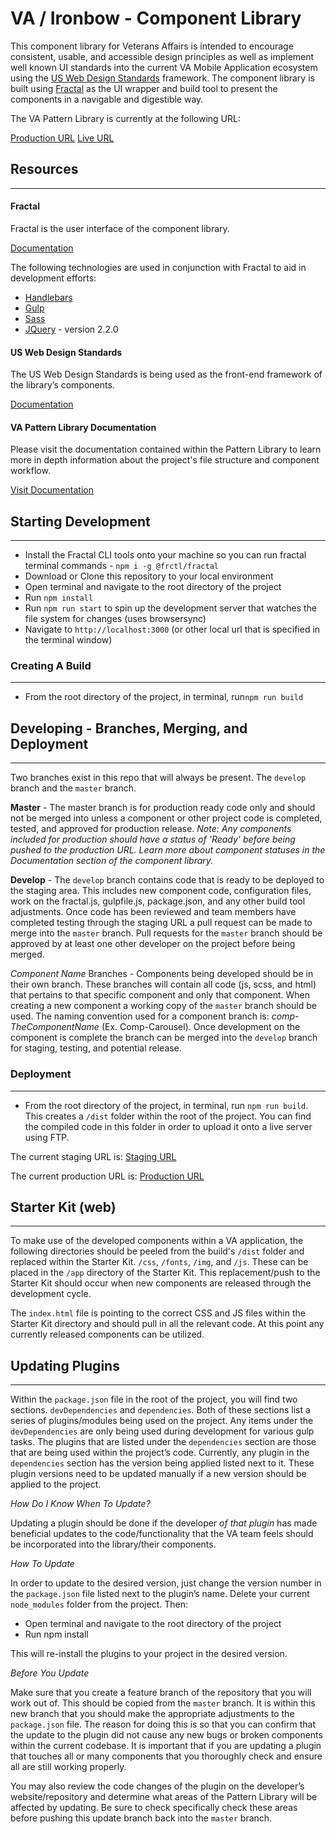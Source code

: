 # VA / Ironbow - Component Library

This component library for Veterans Affairs is intended to encourage consistent, usable, and accessible design principles as well as implement well known UI standards into the current VA Mobile Application ecosystem using the [US Web Design Standards](https://standards.usa.gov/components/) framework. The component library is built using [Fractal](http://fractal.build/) as the UI wrapper and build tool to present the components in a navigable and digestible way.

The VA Pattern Library is currently at the following URL:

[Production URL](https://annetters.github.io/va/dist/index.html)
[Live URL](https://design.va.gov/components/)


## Resources
------

#### Fractal

Fractal is the user interface of the component library.

[Documentation](http://fractal.build/guide)

The following technologies are used in conjunction with Fractal to aid in development efforts:

* [Handlebars](http://handlebarsjs.com)
* [Gulp](http://gulpjs.com)
* [Sass](http://sass-lang.com)
* [JQuery](https://jquery.com/) - version 2.2.0

#### US Web Design Standards

The US Web Design Standards is being used as the front-end framework of the library’s components.

[Documentation](https://standards.usa.gov/components/)

#### VA Pattern Library Documentation

Please visit the documentation contained within the Pattern Library to learn more in depth information about the project's file structure and component workflow.

[Visit Documentation](#)

## Starting Development
------

* Install the Fractal CLI tools onto your machine so you can run fractal terminal commands - ```npm i -g @frctl/fractal```
* Download or Clone this repository to your local environment
* Open terminal and navigate to the root directory of the project
* Run ```npm install```
* Run ```npm run start``` to spin up the development server that watches the file system for changes (uses browsersync)
* Navigate to ```http://localhost:3000``` (or other local url that is specified in the terminal window)

### Creating A Build
------
* From the root directory of the project, in terminal, run```npm run build```

## Developing - Branches, Merging, and Deployment
------
Two branches exist in this repo that will always be present. The ```develop``` branch and the ```master``` branch. 

**Master** - The master branch is for production ready code only and should not be merged into unless a component or other project code is completed, tested, and approved for production release. *Note: Any components included for production should have a status of 'Ready' before being pushed to the production URL. Learn more about component statuses in the Documentation section of the component library.*

**Develop** - The `develop` branch contains code that is ready to be deployed to the staging area. This includes new component code, configuration files, work on the fractal.js, gulpfile.js, package.json, and any other build tool adjustments. Once code has been reviewed and team members have completed testing through the staging URL a pull request can be made to merge into the `master` branch. Pull requests for the `master` branch should be approved by at least one other developer on the project before being merged.

*Component Name* Branches - Components being developed should be in their own branch. These branches will contain all code (js, scss, and html) that pertains to that specific component and only that component. When creating a new component a working copy of the `master` branch should be used. The naming convention used for a component branch is: *comp-TheComponentName* (Ex. Comp-Carousel). Once development on the component is complete the branch can be merged into the `develop` branch for staging, testing, and potential release.

### Deployment
------

* From the root directory of the project, in terminal, run `npm run build`. This creates a `/dist` folder within the root of the project. You can find the compiled code in this folder in order to upload it onto a live server using FTP.

The current staging URL is: [Staging URL]()

The current production URL is: [Production URL]()

## Starter Kit (web)
------
To make use of the developed components within a VA application, the following directories should be peeled from the build's ```/dist``` folder and replaced within the Starter Kit. ```/css```, ```/fonts```, ```/img```, and ```/js```. These can be placed in the ```/app``` directory of the Starter Kit. This replacement/push to the Starter Kit should occur when new components are released through the development cycle.

The ```index.html``` file is pointing to the correct CSS and JS files within the Starter Kit directory and should pull in all the relevant code. At this point any currently released components can be utilized.

## Updating Plugins  
------
Within the ```package.json``` file in the root of the project, you will find two sections. ```devDependencies``` and ```dependencies```. Both of these sections list a series of plugins/modules being used on the project. Any items under the ```devDependencies``` are only being used during development for various gulp tasks. The plugins that are listed under the ```dependencies``` section are those that are being used within the project’s code.
Currently, any plugin in the ```dependencies``` section has the version being applied listed next to it. These plugin versions need to be updated manually if a new version should be applied to the project.

*How Do I Know When To Update?*

Updating a plugin should be done if the developer _of that plugin_ has made beneficial updates to the code/functionality that the VA team feels should be incorporated into the library/their components.

*How To Update*

In order to update to the desired version, just change the version number in the ```package.json``` file listed next to the plugin’s name.  Delete your current ```node_modules``` folder from the project. Then: 

* Open terminal and navigate to the root directory of the project
* Run npm install

This will re-install the plugins to your project in the desired version.

*Before You Update*

Make sure that you create a feature branch of the repository that you will work out of. This should be copied from the ```master``` branch. It is within this new branch that you should make the appropriate adjustments to the ```package.json``` file. The reason for doing this is so that you can confirm that the update to the plugin did not cause any new bugs or broken components within the current codebase. It is important that if you are updating a plugin that touches all or many components that you thoroughly check and ensure all are still working properly.

You may also review the code changes of the plugin on the developer’s website/repository and determine what areas of the Pattern Library will be affected by updating. Be sure to check specifically check these areas before pushing this update branch back into the ```master``` branch.

